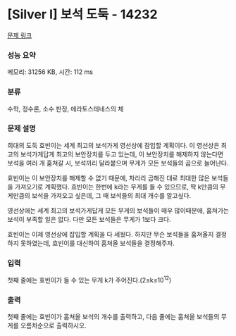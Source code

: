# [Silver I] 보석 도둑 - 14232 

[문제 링크](https://www.acmicpc.net/problem/14232) 

### 성능 요약

메모리: 31256 KB, 시간: 112 ms

### 분류

수학, 정수론, 소수 판정, 에라토스테네스의 체

### 문제 설명

<p>희대의 도둑 효빈이는 세계 최고의 보석가게 영선상에 잠입할 계획이다. 이 영선상은 최고의 보석가게답게 최고의 보안장치를 두고 있는데, 이 보안장치를 해제하지 않는다면 보석을 여러 개 훔쳐갈 시, 보석끼리 달라붙으며 무게가 모든 보석들의 곱으로 늘어난다.</p>

<p>효빈이는 이 보안장치를 해제할 수 없기 때문에, 차라리 곱해진 대로 최대한 많은 보석들을 가져오기로 계획했다. 효빈이는 한번에 k라는 무게를 들 수 있으므로, 딱 k만큼의 무게만큼의 보석을 가져오고 싶은데, 그 때 보석들의 최대 개수를 알고싶다.</p>

<p>영선상에는 세계 최고의 보석가게답게 모든 무게의 보석들이 매우 많이때문에, 훔쳐가는 보석이 부족할 일은 없다. 다만 모든 보석들은 무게가 1보다 크다.</p>

<p>효빈이는 이제 영선상에 잡입할 계획을 다 세웠다. 하지만 무슨 보석들을 훔쳐올지 결정하지 못하였는데, 효빈이를 대신하여 훔쳐올 보석들을 결정해주자.</p>

### 입력 

 <p>첫째 줄에는 효빈이가 들 수 있는 무게 k가 주어진다.(2≤k≤10<sup>12</sup>)</p>

### 출력 

 <p>첫째 줄에는 효빈이가 훔쳐올 보석의 개수를 출력하고, 다음 줄에는 훔쳐올 보석들의 무게를 오름차순으로 출력하시오.</p>


